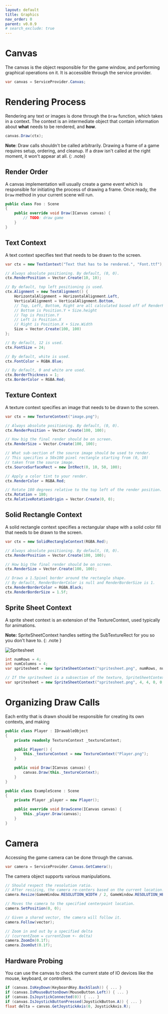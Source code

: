 ```yaml
---
layout: default
title: Graphics
nav_order: 0
parent: v0.0.9
# search_exclude: true
---
```


# Canvas
The canvas is the object responsible for the game window, and performing graphical operations on it. It is accessible through the service provider.

```cs
var canvas = ServiceProvider.Canvas;
```

# Rendering Process
Rendering any text or images is done through the ```Draw``` function, which takes in a context. The context is an intermediate object that contain information about **what** needs to be rendered, and **how**.

```cs
canvas.Draw(ctx);
```

**Note**: Draw calls shouldn't be called arbitrarily. Drawing a frame of a game requires setup, ordering, and cleanup. If a draw isn't called at the right moment, it won't appear at all.
{: .note} 

## Render Order
A canvas implementation will usually create a game event which is responsible for initiating the process of drawing a frame. Once ready, the ```Draw``` method in your current scene will run.

```cs
public class Foo : Scene
{
    public override void Draw(ICanvas canvas) {
        // TODO: draw game
    }
}
```

## Text Context
A text context specifies text that needs to be drawn to the screen.

```cs
var ctx = new TextContext("Text that has to be rendered.", "Font.ttf");

// Always absolute positioning. By default, (0, 0).
ctx.RenderPosition = Vector.Create(10, 10);

// By default, top left positioning is used.
ctx.Alignment = new TextAlignment() {
    HorizontalAlignment = HorizontalAlignment.Left,
    VerticalAlignment = VerticalAlignment.Bottom,
    // Top, Left, Bottom, Right are all calculated based off of RenderPosition and Size.
    // Bottom is Position.Y + Size.height
    // Top is Position.Y
    // Left is Position.X
    // Right is Position.X + Size.Width
    Size = Vector.Create(100, 100) 
};

// By default, 12 is used.
ctx.FontSize = 24;

// By default, white is used.
ctx.FontColor = RGBA.Blue;

// By default, 0 and white are used.
ctx.BorderThickness = 1;
ctx.BorderColor = RGBA.Red;
```

## Texture Context
A texture context specifies an image that needs to be drawn to the screen.

```cs
var ctx = new TextureContext("image.png");

// Always absolute positioning. By default, (0, 0).
ctx.RenderPosition = Vector.Create(100, 100);

// How big the final render should be on screen.
ctx.RenderSize = Vector.Create(100, 100);

// What sub-section of the source image should be used to render.
// This specifies a 50x100 pixel rectangle starting from (0, 10) 
// taken from the source image.
ctx.SourceSurfaceRect = new IntRect(0, 10, 50, 100);

// Apply a color tint to your render.
ctx.RenderColor = RGBA.Red;

// Rotate 180 degrees relative to the top left of the render position.
ctx.Rotation = 180;
ctx.RelativeRotationOrigin = Vector.Create(0, 0);
```

## Solid Rectangle Context
A solid rectangle context specifies a rectangular shape with a solid color fill that needs to be drawn to the screen.

```cs
var ctx = new SolidRectangleContext(RGBA.Red);

// Always absolute positioning. By default, (0, 0).
ctx.RenderPosition = Vector.Create(100, 100);

// How big the final render should be on screen.
ctx.RenderSize = Vector.Create(100, 100);

// Draws a 1.5pixel border around the rectangle shape. 
// By default, RenderBorderColor is null and RenderBorderSize is 1.
ctx.RenderBorderColor = RGBA.Black;
ctx.RenderBorderSize = 1.5f;

```

## Sprite Sheet Context
A sprite sheet context is an extension of the TextureContext, used typically for animations.

**Note:** SpriteSheetContext handles setting the SubTextureRect for you so you don't have to.
{: .note }

![Spritesheet](https://raw.githubusercontent.com/MatthewChrobak/Annex/master/source/Resources/textures/player.png)

```cs
int numRows = 4;
int numColumns = 4;
var spritesheet = new SpriteSheetContext("spritesheet.png", numRows, numColumns);

// If the spritesheet is a subsection of the texture, SpriteSheetContext can still be used.
var spritesheet = new SpriteSheetContext("spritesheet.png", 4, 4, 0, 0, 96, 96);
```

# Organizing Draw Calls
Each entity that is drawn should be responsible for creating its own contexts, and making 

```cs
public class Player : IDrawableObject
{
    private readonly TextureContext _textureContext;

    public Player() {
        this._textureContext = new TextureContext("Player.png");
    }

    public void Draw(ICanvas canvas) {
        canvas.Draw(this._textureContext);
    }
}

public class ExampleScene : Scene
{
    private Player _player = new Player();

    public override void DrawScene(ICanvas canvas) {
        this._player.Draw(canvas);
    }
}
```

# Camera
Accessing the game camera can be done through the canvas.

```cs
var camera = ServiceProvider.Canvas.GetCamera();
```

The camera object supports various manipulations.

```csharp
// Should respect the resolution ratio. 
// After resizing, the camera re-centers based on the current location.
camera.Resize(GameWindow.RESOLUTION_WIDTH / 2, GameWindow.RESOLUTION_HEIGHT / 2);

// Moves the camera to the specified centerpoint location.
camera.SetPosition(0, 0);

// Given a shared vector, the camera will follow it.
camera.Follow(vector);

// Zoom in and out by a specified delta 
// (currentZoom = currentZoom +- delta)
camera.ZoomIn(0.1f);
camera.ZoomOut(0.1f);
```

## Hardware Probing
You can use the canvas to check the current state of IO devices like the mouse, keyboard, or controllers.

```cs
if (canvas.IsKeyDown(KeyboardKey.BackSlash)) { ... }
if (canvas.IsMouseButtonDown(MouseButton.Left)) { ... }
if (canvas.IsJoystickConnected(0)) { ... }
if (canvas.IsJoystickButtonPressed(JoystickButton.A)) { ... }
float delta = canvas.GetJoystickAxis(0, JoystickAxis.R);
```